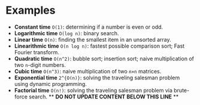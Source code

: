 Examples
========

* **Constant time** `O(1)`: determining if a number is even or odd.
* **Logarithmic time** `O(log n)`: binary search.
* **Linear time** `O(n)`: finding the smallest item in an unsorted array.
* **Linearithmic time** `O(n log n)`: fastest possible comparison sort; Fast Fourier transform.
* **Quadratic time** `O(n^2)`: bubble sort; insertion sort; naive multiplication of two `n`-digit numbers.
* **Cubic time** `O(n^3)`: naive multiplication of two `n×n` matrices.
* **Exponential time** `2^{O(n)}`: solving the traveling salesman problem using dynamic programming.
* **Factorial time** `O(n!)`: solving the traveling salesman problem via brute-force search.
** **DO NOT UPDATE CONTENT BELOW THIS LINE** **

